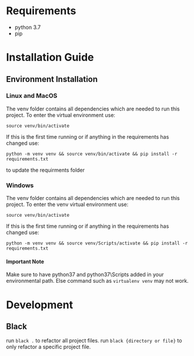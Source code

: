 # Requirements
- python 3.7
- pip

# Installation Guide
## Environment Installation
### Linux and MacOS

The venv folder contains all dependencies which are needed to run this project. To enter the virtual environment use:

`source venv/bin/activate `

If this is the first time running or if anything in the requirements has changed use:

`python -m venv venv && source venv/bin/activate && pip install -r requirements.txt `

to update the requirments folder

### Windows
The venv folder contains all dependencies which are needed to run this project. To enter the venv virtual environment use: 

`source venv/bin/activate `

If this is the first time running or if anything in the requirements has changed use:

`python -m venv venv && source venv/Scripts/activate && pip install -r requirements.txt `

#### Important Note
Make sure to have python37 and python37\Scripts added in your environmental path.
Else command such as ```virtualenv venv``` may not work.

# Development
## Black
run `black .` to refactor all project files.
run `black {directory or file}` to only refactor a specific project file.

